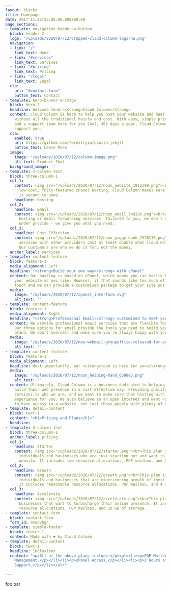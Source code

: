 ```yaml
---
layout: blocks
title: Homepage
date: 2017-11-22T23:00:00.000+00:00
page_sections:
- template: navigation-header-w-button
  block: header-2
  logo: "/uploads/2020/07/12/cropped-cloud-column-logo-nu.png"
  navigation:
  - link: "/"
    link_text: Home
  - link: "#services"
    link_text: Services
  - link: "#pricing"
    link_text: Pricing
  - link: "/legal"
    link_text: Legal
  cta:
    url: "#contact-form"
    button_text: Contact
- template: hero-banner-w-image
  block: hero-2
  headline: Welcome to<br><strong>Cloud Column</strong>
  content: Cloud Column is here to help you host your website and meet your IT needs
    without all the traditional hassle and cost. With easy, simple pricing models
    and a support team here for you 24×7, 365 days a year, Cloud Column is here to
    support you.
  cta:
    enabled: true
    url: https://github.com/forestryio/ubuild-jekyll
    button_text: Learn More
  image:
    image: "/uploads/2020/07/12/column-image.png"
    alt_text: Product Shot
  background_image: ''
- template: 3-column-text
  block: three-column-1
  col_1:
    content: <img src="/uploads/2020/07/12/noun_website_1912399.png"><br>Providing
      low-cost, fully-featured cPanel Hosting, Cloud Column makes sure that your Website
      is second-to-none.
    headline: Hosting
  col_2:
    headline: Email
    content: <img src="/uploads/2020/07/12/noun_email_348286.png"><br>We provide email
      hosting or email forwarding services. Tailored to you, we don't oversell or
      under provide - we give you what you need.
  col_3:
    headline: Cost Effective
    content: <img src="/uploads/2020/07/12/noun_piggy-bank_2976170.png"><br>Comparable
      services with other providers cost at least double what Cloud Column charges.
      Our customers are who we do it for, not the money.
  anchor_label: services
- template: content-feature
  block: feature-1
  media_alignment: Left
  headline: "<strong>Build your own way</strong> with cPanel"
  content: Our hosting is based on cPanel, which means you can easily build and customise
    your website as you like. However, if that sounds like too much effort, get in
    touch and we can provide a customised package to get your site out the door!
  media:
    image: "/uploads/2020/07/12/cpanel_interface.svg"
    alt_text: ''
- template: content-feature
  block: feature-1
  media_alignment: Right
  headline: "<strong>Professional Email</strong> customised to meet your needs"
  content: We provide professional email services that are flexible for your needs.
    Our three options for email provide the tools you need to build your website and
    brand. We don't oversell and make sure you're always happy with your solution.
  media:
    image: "/uploads/2020/07/12/new-webmail-groupoffice-released-for-polarismail-users-1000px.png"
    alt_text: ''
- template: content-feature
  block: feature-1
  media_alignment: Left
  headline: Most importantly, our <strong>team is here for you</strong>
  media:
    image: "/uploads/2020/07/12/noun_helping-hand_659885.png"
    alt_text: ''
  content: Ultimately, Cloud Column is a business dedicated to helping our customers
    build their web presence in a cost-effective way. Providing quality products and
    services is who we are, and we want to make sure that hosting with us is a great
    experience for you. We also believe in an open internet and want <strong>everyone</strong>
    to have access to a website, not just those people with plenty of money.
- template: detail-content
  block: text-1
  content: "<h1>Pricing and Plans</h1>"
  headline: ''
- template: 3-column-text
  block: three-column-1
  anchor_label: pricing
  col_1:
    headline: Starter
    content: <img src="/uploads/2020/07/12/starter.png"><br>This plan is for those
      individuals and businesses who are just starting out and want to host a basic
      website. It includes low resource allocations, POP mailbox, and 2 GB of storage.
  col_2:
    headline: Growth
    content: <img src="/uploads/2020/07/12/growth.png"><br>This plan is for those
      individuals and businesses that are experiencing growth of their online presence.
      It includes reasonable resource allocations, POP mailbox, and 4 GB of storage.
  col_3:
    headline: Accelerate
    content: <img src="/uploads/2020/07/12/accelerate.png"><br>This plan is for those
      businesses that want to turbocharge their online presence. It includes massive
      resource allocations, POP mailbox, and 10 GB of storage.
- template: contact-form
  block: contact-form
  form_id: mvoovbgn
- template: simple-footer
  block: footer-1
  content: Made with ❤︎ by Cloud Column
- template: detail-content
  block: text-1
  headline: Inclusions
  content: "<p>All of the above plans include:</p><ul><li><p>POP Mailbox.</p></li><li><p>Domain
    Management.</p></li><li><p>cPanel Access.</p></li><li><p>2 Hours of Cloud Column
    Support.</p></li></ul>"

---
```

foo bar